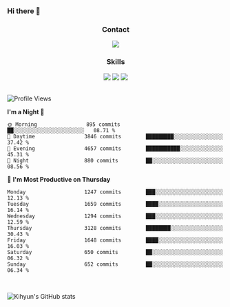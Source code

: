 ### Hi there 👋

<!--
**Key5771/Key5771** is a ✨ _special_ ✨ repository because its `README.md` (this file) appears on your GitHub profile.

Here are some ideas to get you started:

- 🔭 I’m currently working on ...
- 🌱 I’m currently learning ...
- 👯 I’m looking to collaborate on ...
- 🤔 I’m looking for help with ...
- 💬 Ask me about ...
- 📫 How to reach me: ...
- 😄 Pronouns: ...
- ⚡ Fun fact: ...
-->

<h3 align="center">Contact</h3>
<div align="center">
  <a href="mailto:ksj57715@gmail.com"><img src="https://img.shields.io/badge/Gmail-D14836?style=for-the-badge&logo=gmail&logoColor=white"/></a>
</div>

<h3 align="center">Skills</h3>
<div align="center">
  <img src="https://img.shields.io/badge/iOS-000000?style=for-the-badge&logo=ios&logoColor=white"/>
  <img src="https://img.shields.io/badge/Swift-FA7343?style=for-the-badge&logo=swift&logoColor=white"/>
  <img src="https://img.shields.io/badge/Xcode-007ACC?style=for-the-badge&logo=Xcode&logoColor=white"/>
</div>

<br>

<!--START_SECTION:waka-->
![Profile Views](http://img.shields.io/badge/Profile%20Views-0-blue)

**I'm a Night 🦉** 

```text
🌞 Morning                895 commits         ██░░░░░░░░░░░░░░░░░░░░░░░   08.71 % 
🌆 Daytime                3846 commits        █████████░░░░░░░░░░░░░░░░   37.42 % 
🌃 Evening                4657 commits        ███████████░░░░░░░░░░░░░░   45.31 % 
🌙 Night                  880 commits         ██░░░░░░░░░░░░░░░░░░░░░░░   08.56 % 
```
📅 **I'm Most Productive on Thursday** 

```text
Monday                   1247 commits        ███░░░░░░░░░░░░░░░░░░░░░░   12.13 % 
Tuesday                  1659 commits        ████░░░░░░░░░░░░░░░░░░░░░   16.14 % 
Wednesday                1294 commits        ███░░░░░░░░░░░░░░░░░░░░░░   12.59 % 
Thursday                 3128 commits        ████████░░░░░░░░░░░░░░░░░   30.43 % 
Friday                   1648 commits        ████░░░░░░░░░░░░░░░░░░░░░   16.03 % 
Saturday                 650 commits         ██░░░░░░░░░░░░░░░░░░░░░░░   06.32 % 
Sunday                   652 commits         ██░░░░░░░░░░░░░░░░░░░░░░░   06.34 % 
```



<!--END_SECTION:waka-->

<br>


![Kihyun's GitHub stats](https://github-readme-stats.vercel.app/api?username=key5771&show_icons=true&theme=radical)
